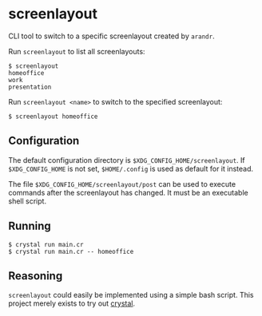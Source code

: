 # screenlayout

CLI tool to switch to a specific screenlayout created by `arandr`.

Run `screenlayout` to list all screenlayouts:

```shell
$ screenlayout
homeoffice
work
presentation
```

Run `screenlayout <name>` to switch to the specified screenlayout:

```shell
$ screenlayout homeoffice
```

## Configuration

The default configuration directory is `$XDG_CONFIG_HOME/screenlayout`. If `$XDG_CONFIG_HOME` is not set, `$HOME/.config` is used as default for it instead.

The file `$XDG_CONFIG_HOME/screenlayout/post` can be used to execute commands after the screenlayout has changed. It must be an executable shell script.

## Running

```shell
$ crystal run main.cr
$ crystal run main.cr -- homeoffice
```

## Reasoning

`screenlayout` could easily be implemented using a simple bash script. This project merely exists to try out [crystal](https://crystal-lang.org).
